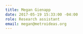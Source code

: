 ```yaml
---
title: Megan Gienapp
date: 2017-05-19 15:33:00 -04:00
role: Research assistant
email: megan@metroideas.org
---
```


